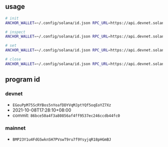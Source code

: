 ## usage

```bash
# init
ANCHOR_WALLET=~/.config/solana/id.json RPC_URL=https://api.devnet.solana.com ts-node app/cli.ts init 240

# inspect
ANCHOR_WALLET=~/.config/solana/id.json RPC_URL=https://api.devnet.solana.com ts-node app/cli.ts inspect $BITMAP

# set
ANCHOR_WALLET=~/.config/solana/id.json RPC_URL=https://api.devnet.solana.com px ts-node app/cli.ts set $BITMAP $INDEX

# close
ANCHOR_WALLET=~/.config/solana/id.json RPC_URL=https://api.devnet.solana.com ts-node app/cli.ts close $BITMAP
```

## program id

### devnet

- `EGouPpM75ScRYBos5nYoafDDYVqMJptYQf5oqEoYZ7Xz`
- 2021-10-08T17:28:10+08:00
- commit: `86bce50a4f3a80856af4ff9537ec246ccdb44fc0`

### mainnet

- `BMP23Y1u4FdGSwknSH7PVswT9ru7f9YsyjqR18pHGmBJ`
